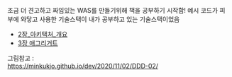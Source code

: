 조금 더 견고하고 짜임있는 WAS를 만들기위해 책을 공부하기 시작함! 
예시 코드가 피부에 와닿고 사용한 기술스택이 내가 공부하고 있는 기술스택이었음


- [2장_아키택처_개요](https://github.com/dyparkkk/TIL/blob/main/book/DDD_Start!/2장_아키택처_개요.md)
- [3장 애그리거트](https://github.com/dyparkkk/TIL/blob/main/book/DDD_Start!/3장_애그리거트.md)


그림참고 :  
https://minkukjo.github.io/dev/2020/11/02/DDD-02/